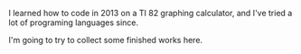 I learned how to code in 2013 on a TI 82 graphing calculator, 
and I've tried a lot of programing languages since. 

I'm going to try to collect some finished works here. 
